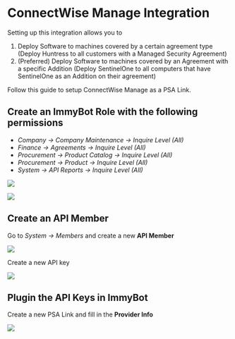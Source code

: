 # ConnectWise Manage Integration

Setting up this integration allows you to
1. Deploy Software to machines covered by a certain agreement type (Deploy Huntress to all customers with a Managed Security Agreement)
2. (Preferred) Deploy Software to machines covered by an Agreement with a specific Addition (Deploy SentinelOne to all computers that have SentinelOne as an Addition on their agreement)

Follow this guide to setup ConnectWise Manage as a PSA Link.

## Create an ImmyBot Role with the following permissions

- *Company -> Company Maintenance -> Inquire Level (All)*
- *Finance -> Agreements -> Inquire Level (All)*
- *Procurement -> Product Catalog -> Inquire Level (All)*
- *Procurement -> Product -> Inquire Level (All)*
- *System -> API Reports -> Inquire Level (All)*

![](../.vuepress/images/2021-03-23-14-26-14.png)

![](../.vuepress/images/manage-sc.png)

## Create an API Member

Go to *System -> Members* and create a new **API Member**

![](../.vuepress/images/2021-03-23-14-28-30.png)

Create a new API key

![](../.vuepress/images/2021-03-23-14-43-35.png)

## Plugin the API Keys in ImmyBot

Create a new PSA Link and fill in the **Provider Info**

![](../.vuepress/images/2021-03-23-14-44-05.png)

